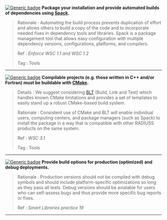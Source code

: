 [![Generic badge](https://img.shields.io/badge/M.bld-1-red.svg)]()
**Package your installation and provide automated builds of dependencies using [Spack](https://spack.io/).**

>Rationale
>: Automating the build process prevents duplication of effort and allows others to build a copy of the code and to incorporate needed fixes in dependency tools and libraries. Spack is a package management tool that allows easy configuration with multiple dependency versions, configurations, platforms, and compilers.
>
>Ref
>: *Enforce WSC 1.1 and WSC 1.2*
>
>Tag
>: Tools

---

[![Generic badge](https://img.shields.io/badge/M.bld-2-red.svg)]() **Compilable projects (e.g. those written in C++ and/or Fortran) must be buildable with [CMake](https://cmake.org).**

> Details
> : We suggest considering [BLT](https://github.com/llnl/blt) (Build, Link and Test) which handles known CMake limitations and provides a set of templates to easily stand up a robust CMake-based build system.
>
> Rationale
> : Consistent use of CMake and BLT will enable individual users, computing centers, and package managers (such as Spack) to install the package in a way that is compatible with other RADIUSS products on the same system.
>
> Ref
> : *WSC 3.1*
>
>Tag
>: Tools

---

[![Generic badge](https://img.shields.io/badge/R.bld-3-yellow.svg)]()  **Provide build options for production (optimized) and debug deployments.**

>Rationale
>: Production versions should not be compiled with debug symbols and should include platform-specific optimizations so long as they pass all tests. Debug versions should be avialable for users who can self-assess bugs and thus provide more specific bug reports or fixes.
>
>Ref
>: *Smart Libraries practice 19*

---
